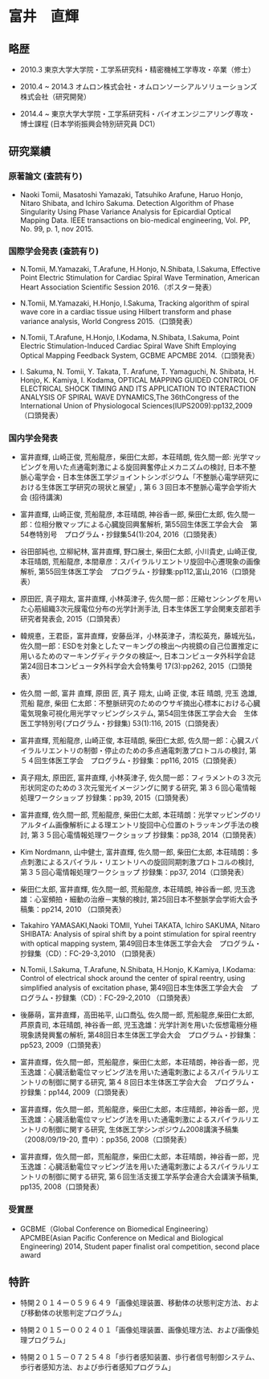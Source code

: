 富井　直輝
================

## 略歴

- 2010.3 東京大学大学院・工学系研究科・精密機械工学専攻・卒業（修士）

- 2010.4 ~ 2014.3 オムロン株式会社・オムロンソーシアルソリューションズ株式会社（研究開発）

- 2014.4 ~ 東京大学大学院・工学系研究科・バイオエンジニアリング専攻・博士課程 (日本学術振興会特別研究員 DC1）

## 研究業績

### 原著論文 (査読有り)

- Naoki Tomii, Masatoshi Yamazaki, Tatsuhiko Arafune, Haruo Honjo, Nitaro Shibata, and Ichiro Sakuma. Detection Algorithm of Phase Singularity Using Phase Variance Analysis for Epicardial Optical Mapping Data. IEEE transactions on bio-medical engineering, Vol. PP, No. 99, p. 1, nov 2015.

### 国際学会発表 (査読有り)

- N.Tomii, M.Yamazaki, T.Arafune, H.Honjo, N.Shibata, I.Sakuma, Effective Point Electric Stimulation for Cardiac Spiral Wave Termination, American Heart Association Scientific Session 2016.（ポスター発表）

- N.Tomii, M.Yamazaki, H.Honjo, I.Sakuma, Tracking algorithm of spiral wave core in a cardiac tissue using Hilbert transform and phase variance analysis, World Congress 2015.（口頭発表）

- N.Tomii, T.Arafune, H.Honjo, I.Kodama, N.Shibata, I.Sakuma, Point Electric Stimulation-Induced Cardiac Spiral Wave Shift Employing Optical Mapping Feedback System, GCBME APCMBE 2014.（口頭発表）

- I. Sakuma, N. Tomii, Y. Takata, T. Arafune, T. Yamaguchi, N. Shibata, H. Honjo, K. Kamiya, I. Kodama, OPTICAL MAPPING GUIDED CONTROL OF ELECTRICAL SHOCK TIMING AND ITS APPLICATION TO INTERACTION ANALYSIS OF SPIRAL WAVE DYNAMICS,The 36thCongress of the International Union of Physiologocal Sciences(IUPS2009):pp132,2009（口頭発表）

### 国内学会発表

- 富井直輝, 山崎正俊, 荒船龍彦，柴田仁太郎，本荘晴朗, 佐久間一郎: 光学マッピングを用いた点通電刺激による旋回興奮停止メカニズムの検討, 日本不整脈心電学会・日本生体医工学ジョイントシンポジウム「不整脈心電学研究における生体医工学研究の現状と展望」, 第６３回日本不整脈心電学会学術大会 (招待講演)

- 富井直輝, 山崎正俊, 荒船龍彦, 本荘晴朗, 神谷香一郎, 柴田仁太郎, 佐久間一郎：位相分散マップによる心臓旋回興奮解析, 第55回生体医工学会大会　第54巻特別号　プログラム・抄録集54(1):204, 2016（口頭発表）

- 谷田部純也, 立柳紀林, 富井直輝, 野口展士, 柴田仁太郎, 小川貴史, 山崎正俊, 本荘晴朗, 荒船龍彦, 本間章彦：スパイラルリエントリ旋回中心遷現象の画像解析, 第55回生体医工学会　プログラム・抄録集:pp112,富山,2016（口頭発表）

- 原田匠, 真子翔太, 富井直輝, 小林英津子, 佐久間一郎：圧縮センシングを用いた心筋組織3次元膜電位分布の光学計測手法, 日本生体医工学会関東支部若手研究者発表会, 2015（口頭発表）

- 韓規悳，王君臣，富井直輝，安藤岳洋，小林英津子，清松英充，藤城光弘，佐久間一郎：ESDを対象としたマーキングの検出～内視鏡の自己位置推定に用いるためのマーキングディテクタの検証～, 日本コンピュータ外科学会誌 第24回日本コンピュータ外科学会大会特集号 17(3):pp262, 2015（口頭発表）

- 佐久間 一郎, 富井 直輝, 原田 匠, 真子 翔太, 山崎 正俊, 本荘 晴朗, 児玉 逸雄, 荒船 龍彦, 柴田 仁太郎：不整脈研究のためのウサギ摘出心標本における心臓電気現象可視化用光学マッピングシステム, 第54回生体医工学会大会　生体医工学特別号(プログラム・抄録集) 53(1):116, 2015（口頭発表）

- 富井直輝, 荒船龍彦, 山崎正俊, 本荘晴朗, 柴田仁太郎, 佐久間一郎：心臓スパイラルリエントリの制御・停止のための多点通電刺激プロトコルの検討, 第５４回生体医工学会　プログラム・抄録集：pp116, 2015（口頭発表）

- 真子翔太, 原田匠, 富井直輝, 小林英津子, 佐久間一郎：フィラメントの３次元形状同定のための３次元蛍光イメージングに関する研究, 第３６回心電情報処理ワークショップ 抄録集：pp39, 2015（口頭発表）

- 富井直輝, 佐久間一郎, 荒船龍彦, 柴田仁太郎, 本荘晴朗：光学マッピングのリアルタイム画像解析による理エントリ旋回中心位置のトラッキング手法の検討, 第３５回心電情報処理ワークショップ 抄録集：pp38, 2014（口頭発表）

- Kim Nordmann, 山中健士, 富井直輝, 佐久間一郎, 柴田仁太郎, 本荘晴朗：多点刺激によるスパイラル・リエントリへの旋回同期刺激プロトコルの検討, 第３５回心電情報処理ワークショップ 抄録集：pp37, 2014（口頭発表）

- 柴田仁太郎, 富井直輝, 佐久間一郎, 荒船龍彦, 本荘晴朗, 神谷香一郎, 児玉逸雄：心室頻拍・細動の治療－実験的検討, 第25回日本不整脈学会学術大会予稿集：pp214, 2010 （口頭発表）

- Takahiro YAMASAKI,Naoki TOMII, Yuhei TAKATA, Ichiro SAKUMA, Nitaro SHIBATA: Analysis of spiral shift by a point stimulation for spiral reentry with optical mapping system, 第49回日本生体医工学会大会　プログラム・抄録集（CD）：FC-29-3,2010 （口頭発表）

- N.Tomii, I.Sakuma, T.Arafune, N.Shibata, H.Honjo, K.Kamiya, I.Kodama: Control of electrical shock around the center of spiral reentry, using simplified analysis of excitation phase, 第49回日本生体医工学会大会　プログラム・抄録集（CD）：FC-29-2,2010 （口頭発表）

- 後藤萌，富井直輝，高田祐平, 山口喬弘, 佐久間一郎, 荒船龍彦,柴田仁太郎, 芦原貴司, 本荘晴朗, 神谷香一郎, 児玉逸雄：光学計測を用いた仮想電極分極現象誘発興奮の解析, 第48回日本生体医工学会大会　プログラム・抄録集：pp523, 2009（口頭発表）

- 富井直輝，佐久間一郎，荒船龍彦，柴田仁太郎，本荘晴朗，神谷香一郎，児玉逸雄：心臓活動電位マッピング法を用いた通電刺激によるスパイラルリエントリの制御に関する研究, 第４８回日本生体医工学会大会　プログラム・抄録集：pp144, 2009（口頭発表）

- 富井直輝，佐久間一郎，荒船龍彦，柴田仁太郎，本庄晴郎，神谷香一郎，児玉逸雄：心臓活動電位マッピング法を用いた通電刺激によるスパイラルリエントリの制御に関する研究, 生体医工学シンポジウム2008講演予稿集（2008/09/19-20, 豊中）：pp356, 2008（口頭発表）

- 富井直輝，佐久間一郎，荒船龍彦，柴田仁太郎，本荘晴朗，神谷香一郎，児玉逸雄：心臓活動電位マッピング法を用いた通電刺激によるスパイラルリエントリの制御に関する研究, 第６回生活支援工学系学会連合大会講演予稿集, pp135, 2008（口頭発表）

### 受賞歴

- GCBME（Global Conference on Biomedical Engineering） APCMBE(Asian Pacific Conference on Medical and Biological Engineering) 2014, Student paper finalist oral competition, second place award

## 特許

- 特開２０１４ー０５９６４９「画像処理装置、移動体の状態判定方法、および移動体の状態判定プログラム」

- 特開２０１５ー００２４０１「画像処理装置、画像処理方法、および画像処理プログラム」

- 特開２０１５－０７２５４８「歩行者感知装置、歩行者信号制御システム、歩行者感知方法、および歩行者感知プログラム」
